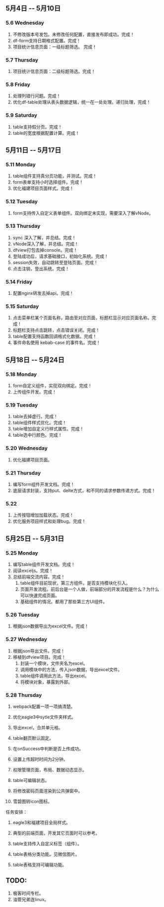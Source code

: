 ## 5月4日 -- 5月10日

### 5.6 Wednesday
1. 不修改版本号发包。未修改任何配置，直接发布即成功。完成！
2. df-form支持日期格式配置。完成！
3. 项目统计信息页面：一级标题筛选。 完成！

### 5.7 Thursday
1. 项目统计信息页面：二级标题筛选。完成！

### 5.8 Friday
1. 处理列错行问题。完成！
2. 优化df-table处理从表头数据逻辑，统一在一处处理。递归处理，完成！

### 5.9 Saturday
1. table支持假分页。完成！
2. table的宽度根据配置计算。完成！

## 5月11日 -- 5月17日

### 5.11 Monday
1. table组件支持真分页功能，并测试。完成！
2. form表单支持小时选择组件。完成！
3. 优化福建项目页面样式。完成！


### 5.12 Tuesday
1. form支持传入自定义表单组件。双向绑定未实现，需要深入了解vNode。


### 5.13 Thursday
1. sync 深入了解，并总结。完成！
2. vNode深入了解，并总结。完成！
3. dfview打包去掉console。完成！
4. 登陆成功后，请求基础接口，初始化系统。完成！
5. session失效，自动跳转至登陆页面。完成！
6. 点击注销，登出系统。完成！

### 5.14 Friday
1. 配置nginx转发去掉api。完成！

### 5.15 Saturday
1. 点击菜单栏某个页面名称，路由至对应页面，标题栏显示对应页面名称。完成！
2. 标题栏支持点击跳转，点击错误关闭。完成！
3. table配置支持函数回调格式化数据。完成！
4. 事件命名使用 kebab-case 的事件名。完成！

## 5月18日 -- 5月24日

### 5.18 Monday
1. form自定义组件，实现双向绑定。完成！
2. 上传组件开发。完成！

### 5.19 Tuesday
1. table去掉虚行。完成！
2. table组件样式优化。完成！
3. table增加自定义行样式属性。完成！
4. table选中行颜色。完成！

### 5.20 Wednesday
1. 优化福建项目页面。

### 5.21 Thursday
1. 编写form组件开发文档。完成！
2. 底层请求封装，支持put、delte方式，和不同的请求参数传递方式。完成！

### 5.22
1. 上传按钮增加加载状态。完成！
2. 优化服务项目样式和处理bug。完成！

## 5月25日 -- 5月31日

### 5.25 Monday
1. 编写table组件开发文档。完成！
2. 阅读exceljs。完成！
3. 总结前端交流内容。完成！
   1. table组件目前现状，第三方组件。是否支持模块化引入。
   2. 页面开发流程。前后台是一个人做，前端部分的开发流程是什么？为什么可以快速完成页面。
   3. 基础组件的情况。都用了那些第三方UI组件。

### 5.26 Tuesday
1. 根据json数据导出为excel文件。完成！

### 5.27 Wednesday
1. 根据json导出文件。完成！
2. 移植到dfview项目。完成！
   1. 封装一个模块，文件夹名为excel。
   2. 调用模块中的方法，传入json数据，导出excel文件。
   3. table组件调用此方法，导出excel。
   4. 将模块对象，暴露到外部。

### 5.28 Thursday
1. webpack配置一项一项搞清楚。
2. 优化eagle3中sytle文件夹样式。
3. 导出excel，合并单元格。
4. table翻页默认固定。
5. 在onSuccess中判断是否上传成功。
6. 设置上传超时时间为2分钟。


3. 权限管理页面，布局、数据动态显示。
1. table可编辑状态。
1. 将修改密码页面渲染到公共弹窗中。
1. 雪碧图转icon图标。

任务安排：
1. eagle3和福建项目全局样式。
3. 典型的前端页面，开发其它页面时可以参考。

1. table支持传入自定义标签（组件）。
1. table表格分类功能。见微信图片。
1. table表格支持可编辑功能。

## TODO:
1. 极客时间专栏。
2. 油管兄弟连linux。
